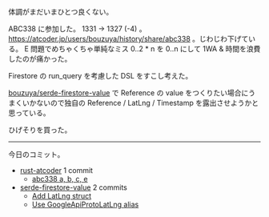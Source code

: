 体調がまだいまひとつ良くない。

ABC338 に参加した。 1331 → 1327 (-4) 。 <https://atcoder.jp/users/bouzuya/history/share/abc338> 。じわじわ下げている。 E 問題でめちゃくちゃ単純なミス 0..2 * n を 0..n にして 1WA & 時間を浪費したのが痛かった。

Firestore の run_query を考慮した DSL をすこし考えた。

[bouzuya/serde-firestore-value] で Reference の value をつくりたい場合にうまくいかないので独自の Reference / LatLng / Timestamp を露出させようかと思っている。

ひげそりを買った。

---

今日のコミット。

- [rust-atcoder](https://github.com/bouzuya/rust-atcoder) 1 commit
  - [abc338 a, b, c, e](https://github.com/bouzuya/rust-atcoder/commit/24e30ca33787484d829de4b3c089859c9b6be619)
- [serde-firestore-value](https://github.com/bouzuya/serde-firestore-value) 2 commits
  - [Add LatLng struct](https://github.com/bouzuya/serde-firestore-value/commit/c4bfad9866402e0076f1c12a9ef67197473cee96)
  - [Use GoogleApiProtoLatLng alias](https://github.com/bouzuya/serde-firestore-value/commit/c0c142d07dcc1fc238a7065fcd8dab6656db4b0e)

[bouzuya/serde-firestore-value]: https://github.com/bouzuya/serde-firestore-value
